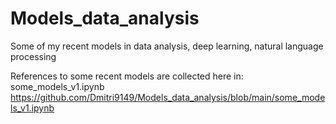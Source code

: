 # Models_data_analysis
Some of my recent models in data analysis, deep learning, natural language processing 

References to some recent models are collected here in: some_models_v1.ipynb  
https://github.com/Dmitri9149/Models_data_analysis/blob/main/some_models_v1.ipynb
